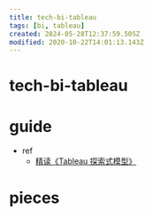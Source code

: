 ```yaml
---
title: tech-bi-tableau
tags: [bi, tableau]
created: 2024-05-28T12:37:59.505Z
modified: 2020-10-22T14:01:13.143Z
---
```


# tech-bi-tableau

# guide

- ref
  - [精读《Tableau 探索式模型》](https://zhuanlan.zhihu.com/p/79764865)

# pieces
